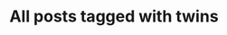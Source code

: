 ---
layout: tag
title: "All posts tagged with twins"
permalink: /weblog/tags/twins/
taxonomy: twins
---